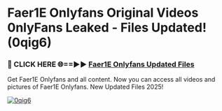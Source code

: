 # Faer1E Onlyfans Original Videos 0nlyFans Leaked - Files Updated! (0qig6)

<h3>🔴 CLICK HERE 🌐==►► <a href="https://tinyurl.com/ehrbuxhb" rel="nofollow">Faer1E Onlyfans Updated Files</a></h3>

Get Faer1E Onlyfans and all content. Now you can access all videos and pictures of Faer1E Onlyfans. New Updated Files 2025!

[![0qig6](https://i.imgur.com/lVYEuWS.gif)](https://tinyurl.com/ehrbuxhb)
